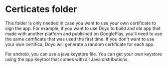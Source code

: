 # Certicates folder

This folder is only needed in case you want to use your own certificate to sign the app. For example, if you want to use Doyo to build and old app that made with another platform and published on GooglePlay, you'll need to use the same certificate that was used the first time. If you don't want to use your own certifica, Doyo will generate a random certificate for each app.

For android, you can use a java keystore file. You can get your own keystore using the app Keytool that comes with all Java distributions.